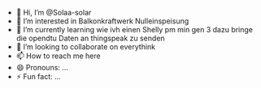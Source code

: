 - 👋 Hi, I’m @Solaa-solar
- 👀 I’m interested in Balkonkraftwerk Nulleinspeisung
- 🌱 I’m currently learning wie ivh einen Shelly pm min gen 3 dazu bringe die opendtu Daten an thingspeak zu senden
- 💞️ I’m looking to collaborate on everythink
- 📫 How to reach me here
- 😄 Pronouns: ...
- ⚡ Fun fact: ...

<!---
Solaa-solar/Solaa-solar is a ✨ special ✨ repository because its `README.md` (this file) appears on your GitHub profile.
You can click the Preview link to take a look at your changes.
--->
